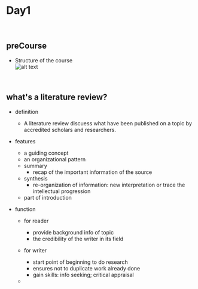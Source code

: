 # Day1
</br>

## preCourse
- Structure of the course
</br>![alt text](../images/course1/sim1.jpg)
</br>

## what's a literature review?
- definition
	- A literature review discuess what have been published on a topic by accredited scholars and researchers.

- features
	- a guiding concept
	- an organizational pattern
	- summary
		- recap of the important information of the source
	- synthesis
		- re-organization of information: new interpretation or trace the intellectual progression
	- part of introduction

- function
	- for reader
		- provide background info of topic
		- the credibility of the writer in its field
	- for writer
		- start point of beginning to do research 
		- ensures not to duplicate work already done
		- gain skills: info seeking; critical appraisal


	- 
	
